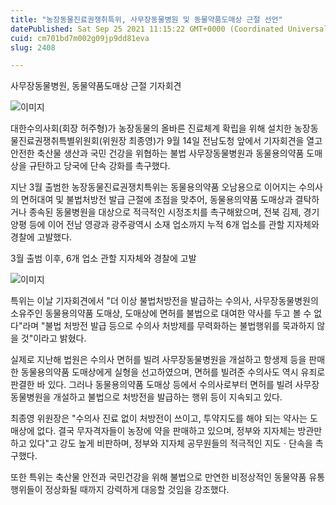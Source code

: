 ```yaml
---
title: "농장동물진료권쟁취특위, 사무장동물병원 및 동물약품도매상 근절 선언"
datePublished: Sat Sep 25 2021 11:15:22 GMT+0000 (Coordinated Universal Time)
cuid: cm701bd7m002g09jp9dd81eva
slug: 2408

---
```



사무장동물병원, 동물약품도매상 근절 기자회견

![이미지](https://cdn.hashnode.com/res/hashnode/image/upload/v1739251291643/70724aba-8e95-44aa-8781-24ebe9048767.jpeg)

대한수의사회(회장 허주형)가 농장동물의 올바른 진료체계 확립을 위해 설치한 농장동물진료권쟁취특별위원회(위원장 최종영)가 9월 14일 전남도청 앞에서 기자회견을 열고 안전한 축산물 생산과 국민 건강을 위협하는 불법 사무장동물병원과 동물용의약품 도매상을 규탄하고 당국에 단속 강화를 촉구했다.

지난 3월 출범한 농장동물진료권쟁치특위는 동물용의약품 오남용으로 이어지는 수의사의 면허대여 및 불법처방전 발급 근절에 초점을 맞추어, 동물용의약품 도매상과 결탁하거나 종속된 동물병원을 대상으로 적극적인 시정조치를 촉구해왔으며, 전북 김제, 경기 양평 등에 이어 전남 영광과 광주광역시 소재 업소까지 누적 6개 업소를 관할 지자체와 경찰에 고발했다.

3월 출범 이후, 6개 업소 관할 지자체와 경찰에 고발

![이미지](https://cdn.hashnode.com/res/hashnode/image/upload/v1739251294723/93756095-1e88-44aa-964a-505d279746cb.jpeg)

특위는 이날 기자회견에서 "더 이상 불법처방전을 발급하는 수의사, 사무장동물병원의 소유주인 동물용의약품 도매상, 도매상에 면허를 불법으로 대여한 약사를 두고 볼 수 없다"라며 "불법 처방전 발급 등으로 수의사 처방제를 무력화하는 불법행위를 묵과하지 않을 것"이라고 밝혔다.

실제로 지난해 법원은 수의사 면허를 빌려 사무장동물병원을 개설하고 항생제 등을 판매한 동물용의약품 도매상에게 실형을 선고하였으며, 면허를 빌려준 수의사도 역시 유죄로 판결한 바 있다. 그러나 동물용의약품 도매상 등에서 수의사로부터 면허를 빌려 사무장동물병원을 개설하고 불법으로 처방전을 발급하는 행위 등이 지속되고 있다.

최종영 위원장은 "수의사 진료 없이 처방전이 쓰이고, 투약지도를 해야 되는 약사는 도매상에 없다. 결국 무자격자들이 농장에 약을 판매하고 있으며, 정부와 지자체는 방관만 하고 있다"고 강도 높게 비판하며, 정부와 지자체 공무원들의 적극적인 지도ㆍ단속을 촉구했다.

또한 특위는 축산물 안전과 국민건강을 위해 불법으로 만연한 비정상적인 동물약품 유통 행위들이 정상화될 때까지 강력하게 대응할 것임을 강조했다.